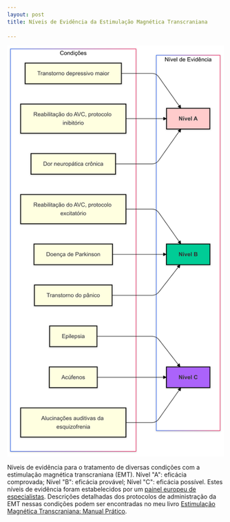 ```yaml
---
layout: post
title: Níveis de Evidência da Estimulação Magnética Transcraniana

---
```

![ ](/images/niveis_de_evidencia_TMS.png)

Níveis de evidência para o tratamento de diversas condições com a estimulação magnética transcraniana (EMT). Nível "A": eficácia comprovada; Nível "B": eficácia provável; Nível "C": eficácia possível. Estes níveis de evidência foram estabelecidos por um [painel europeu de especialistas](https://www.sciencedirect.com/science/article/pii/S1388245719312799?via%3Dihub).
Descrições detalhadas dos protocolos de administração da EMT nessas condições podem ser encontradas no  meu livro [Estimulação Magnética Transcraniana: Manual Prático](https://clubedeautores.com.br/livro/estimulacao-magnetica-transcraniana-2).





